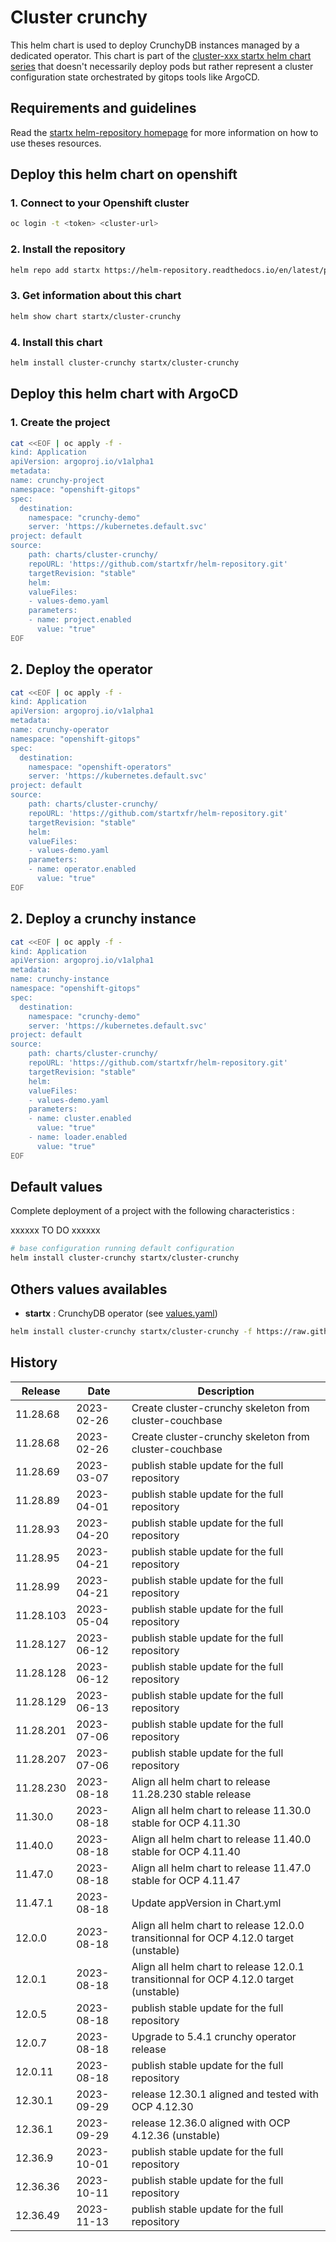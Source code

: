 # Cluster crunchy

This helm chart is used to deploy CrunchyDB instances managed by a dedicated operator.
This chart is part of the [cluster-xxx startx helm chart series](https://helm-repository.readthedocs.io#cluster-helm-charts) that doesn't necessarily deploy pods but rather represent a cluster configuration state orchestrated by gitops tools like ArgoCD.

## Requirements and guidelines

Read the [startx helm-repository homepage](https://helm-repository.readthedocs.io) for
more information on how to use theses resources.

## Deploy this helm chart on openshift

### 1. Connect to your Openshift cluster

```bash
oc login -t <token> <cluster-url>
```

### 2. Install the repository

```bash
helm repo add startx https://helm-repository.readthedocs.io/en/latest/packages/
```

### 3. Get information about this chart

```bash
helm show chart startx/cluster-crunchy
```

### 4. Install this chart

```bash
helm install cluster-crunchy startx/cluster-crunchy
```

## Deploy this helm chart with ArgoCD

### 1. Create the project

```bash
cat <<EOF | oc apply -f -
kind: Application
apiVersion: argoproj.io/v1alpha1
metadata:
name: crunchy-project
namespace: "openshift-gitops"
spec:
  destination:
    namespace: "crunchy-demo"
    server: 'https://kubernetes.default.svc'
project: default
source:
    path: charts/cluster-crunchy/
    repoURL: 'https://github.com/startxfr/helm-repository.git'
    targetRevision: "stable"
    helm:
    valueFiles:
    - values-demo.yaml
    parameters:
    - name: project.enabled
      value: "true"
EOF
```

## 2. Deploy the operator

```bash
cat <<EOF | oc apply -f -
kind: Application
apiVersion: argoproj.io/v1alpha1
metadata:
name: crunchy-operator
namespace: "openshift-gitops"
spec:
  destination:
    namespace: "openshift-operators"
    server: 'https://kubernetes.default.svc'
project: default
source:
    path: charts/cluster-crunchy/
    repoURL: 'https://github.com/startxfr/helm-repository.git'
    targetRevision: "stable"
    helm:
    valueFiles:
    - values-demo.yaml
    parameters:
    - name: operator.enabled
      value: "true"
EOF
```

## 2. Deploy a crunchy instance

```bash
cat <<EOF | oc apply -f -
kind: Application
apiVersion: argoproj.io/v1alpha1
metadata:
name: crunchy-instance
namespace: "openshift-gitops"
spec:
  destination:
    namespace: "crunchy-demo"
    server: 'https://kubernetes.default.svc'
project: default
source:
    path: charts/cluster-crunchy/
    repoURL: 'https://github.com/startxfr/helm-repository.git'
    targetRevision: "stable"
    helm:
    valueFiles:
    - values-demo.yaml
    parameters:
    - name: cluster.enabled
      value: "true"
    - name: loader.enabled
      value: "true"
EOF
```

## Default values

Complete deployment of a project with the following characteristics :

xxxxxx TO DO xxxxxx

```bash
# base configuration running default configuration
helm install cluster-crunchy startx/cluster-crunchy
```

## Others values availables

- **startx** : CrunchyDB operator (see [values.yaml](https://raw.githubusercontent.com/startxfr/helm-repository/master/charts/cluster-crunchy/values-startx.yaml))

```bash
helm install cluster-crunchy startx/cluster-crunchy -f https://raw.githubusercontent.com/startxfr/helm-repository/master/charts/cluster-crunchy/values-startx.yaml
```

## History

| Release  | Date       | Description                                            |
| -------- | ---------- | ------------------------------------------------------ |
| 11.28.68 | 2023-02-26 | Create cluster-crunchy skeleton from cluster-couchbase |
| 11.28.68 | 2023-02-26 | Create cluster-crunchy skeleton from cluster-couchbase
| 11.28.69 | 2023-03-07 | publish stable update for the full repository
| 11.28.89 | 2023-04-01 | publish stable update for the full repository
| 11.28.93 | 2023-04-20 | publish stable update for the full repository
| 11.28.95 | 2023-04-21 | publish stable update for the full repository
| 11.28.99 | 2023-04-21 | publish stable update for the full repository
| 11.28.103 | 2023-05-04 | publish stable update for the full repository
| 11.28.127 | 2023-06-12 | publish stable update for the full repository
| 11.28.128 | 2023-06-12 | publish stable update for the full repository
| 11.28.129 | 2023-06-13 | publish stable update for the full repository
| 11.28.201 | 2023-07-06 | publish stable update for the full repository
| 11.28.207 | 2023-07-06 | publish stable update for the full repository
| 11.28.230 | 2023-08-18 | Align all helm chart to release 11.28.230 stable release
| 11.30.0 | 2023-08-18 | Align all helm chart to release 11.30.0 stable for OCP 4.11.30
| 11.40.0 | 2023-08-18 | Align all helm chart to release 11.40.0 stable for OCP 4.11.40
| 11.47.0 | 2023-08-18 | Align all helm chart to release 11.47.0 stable for OCP 4.11.47
| 11.47.1 | 2023-08-18 | Update appVersion in Chart.yml
| 12.0.0 | 2023-08-18 | Align all helm chart to release 12.0.0 transitionnal for OCP 4.12.0 target (unstable)
| 12.0.1 | 2023-08-18 | Align all helm chart to release 12.0.1 transitionnal for OCP 4.12.0 target (unstable)
| 12.0.5 | 2023-08-18 | publish stable update for the full repository
| 12.0.7 | 2023-08-18 | Upgrade to 5.4.1 crunchy operator release
| 12.0.11 | 2023-08-18 | publish stable update for the full repository
| 12.30.1 | 2023-09-29 | release 12.30.1 aligned and tested with OCP 4.12.30
| 12.36.1 | 2023-09-29 | release 12.36.0 aligned with OCP 4.12.36 (unstable)
| 12.36.9 | 2023-10-01 | publish stable update for the full repository
| 12.36.36 | 2023-10-11 | publish stable update for the full repository
| 12.36.49 | 2023-11-13 | publish stable update for the full repository
